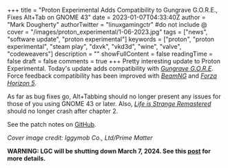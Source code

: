 +++
title = "Proton Experimental Adds Compatibility to Gungrave G.O.R.E., Fixes Alt+Tab on GNOME 43"
date = 2023-01-07T04:33:40Z
author = "Mark Dougherty"
authorTwitter = "linuxgamingctr" #do not include @
cover = "/images/proton_experimental/1-06-2023.jpg"
tags = ["news", "software update", "proton experimental"]
keywords = ["proton", "proton experimental", "steam play", "dxvk", "vkd3d", "wine", "valve", "codeweavers"]
description = ""
showFullContent = false
readingTime = false
draft = false
comments = true
+++
Pretty interesting update to Proton Experimental. Today's update adds compatibility with [*Gungrave G.O.R.E*](https://store.steampowered.com/app/1630110/Gungrave_GORE/). Force feedback compatibility has been improved with [*BeamNG*](https://store.steampowered.com/app/284160/BeamNGdrive/) and [*Forza Horizon 5*](https://store.steampowered.com/app/1551360/Forza_Horizon_5/).

As far as bug fixes go, Alt+Tabbing should no longer present any issues for those of you using GNOME 43 or later. Also, [*Life is Strange Remastered*](https://store.steampowered.com/app/1265920/Life_is_Strange_Remastered/) should no longer crash after chapter 2.

See the patch notes on [GitHub](https://github.com/ValveSoftware/Proton/wiki/Changelog).

*Cover image credit: Iggymob Co., Ltd/Prime Matter*

**WARNING: LGC will be shutting down March 7, 2024. See this [post](https://linuxgamingcentral.com/posts/the-end-of-lgc/) for more details.**
